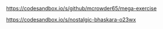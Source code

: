 https://codesandbox.io/s/github/mcrowder65/mega-exercise

https://codesandbox.io/s/nostalgic-bhaskara-o23wx
